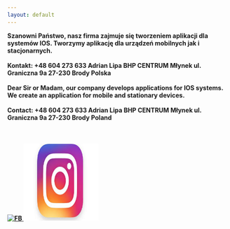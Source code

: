 ```yaml
---
layout: default
---
```


<b>
Szanowni Państwo,
nasz firma zajmuje się tworzeniem aplikacji dla systemów IOS.
Tworzymy aplikację dla urządzeń mobilnych jak i stacjonarnych.
<br><br>
Kontakt:
+48 604 273 633
Adrian Lipa BHP CENTRUM
Młynek ul. Graniczna 9a
27-230 Brody
Polska
<br><br>
Dear Sir or Madam,
our company develops applications for IOS systems.
We create an application for mobile and stationary devices.
<br><br>
Contact:
+48 604 273 633
Adrian Lipa BHP CENTRUM
Młynek ul. Graniczna 9a
27-230 Brody
Poland
  <br><br><br><br>
<a href="https://www.facebook.com/bhpcentrum/">
<img src="FP.png" width="171" height="176" alt="FB">
</a>
<a href="https://www.facebook.com/bhpcentrum/">
<img src="INSTA.png" width="171" height="176" alt="IN">
  </a>

